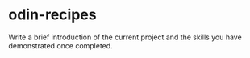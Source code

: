 # odin-recipes
Write a brief introduction of the current project and the skills you have demonstrated once completed.
